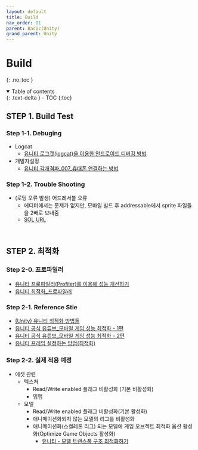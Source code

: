 ```yaml
---
layout: default
title: Build
nav_order: 81
parent: Basic(Unity)
grand_parent: Unity
---
```


# Build

{: .no_toc }

<details open markdown="block">
  <summary>
    Table of contents
  </summary>
  {: .text-delta }
- TOC
{:toc}
</details>
<!------------------------------------ STEP ------------------------------------>

## STEP 1. Build Test

### Step 1-1. Debuging

* Logcat 
  * [유니티 로그캣(logcat)을 이용한 안드로이드 디버깅 방법](https://blockdmask.tistory.com/587)
* 개발자설정
  * [유니티 각개격파_007_휴대폰 연결하는 방법](https://fiftiesstudy.tistory.com/246)



### Step 1-2. Trouble Shooting

* (로딩 오류 발생) 어드레서블 오류
  * 에디터에서는 문제가 없지만, 모바일 빌드 후 addressable에서 sprite 파일들을 2배로 보내줌 
  * [SOL URL](https://forum.unity.com/threads/addressables-loadresourcelocationsasync-will-give-me-2-times-the-assets-that-i-have.738317/)


<br>

## STEP 2. 최적화
### Step 2-0. 프로파일러
* [유니티 프로파일러(Profiler)를 이용해 성능 개선하기](https://dev-nicitis.tistory.com/7)
* [유니티 최적화_프로파일러](https://coderzero.tistory.com/entry/%EC%9C%A0%EB%8B%88%ED%8B%B0-%EC%B5%9C%EC%A0%81%ED%99%94-%ED%94%84%EB%A1%9C%ED%8C%8C%EC%9D%BC%EB%9F%AC)
 
### Step 2-1. Reference Stie
* [(Unity) 유니티 최적화 방법들](https://happysalmon.tistory.com/12)
* [유니티 공식 유튜브_모바일 게임 성능 최적화 - 1편](https://dev-junwoo.tistory.com/79)
* [유니티 공식 유튜브_모바일 게임 성능 최적화 - 2편](https://dev-junwoo.tistory.com/84#Light-)
* [유니티 프레임 설정하는 방법(최적화)](https://swfa.tistory.com/170)

### Step 2-2. 실제 적용 예정
* 에셋 관련
  * 텍스쳐
    * Read/Write enabled 플래그 비활성화 (기본 비활성화)
    * 밉맵
  * 모델
    * Read/Write enabled 플래그 비활성화(기본 활성화)
    * 애니메이션화되지 않는 모델의 리그를 비활성화
    * 애니메이션화(스켈레톤 리그) 되는 모델에 게임 오브젝트 최적화 옵션 활성화(Optimize Game Objects 활성화)
      * [유니티 - 모델 트랜스폼 구조 최적화하기](https://rito15.github.io/posts/unity-optimize-model-transform/)
      
